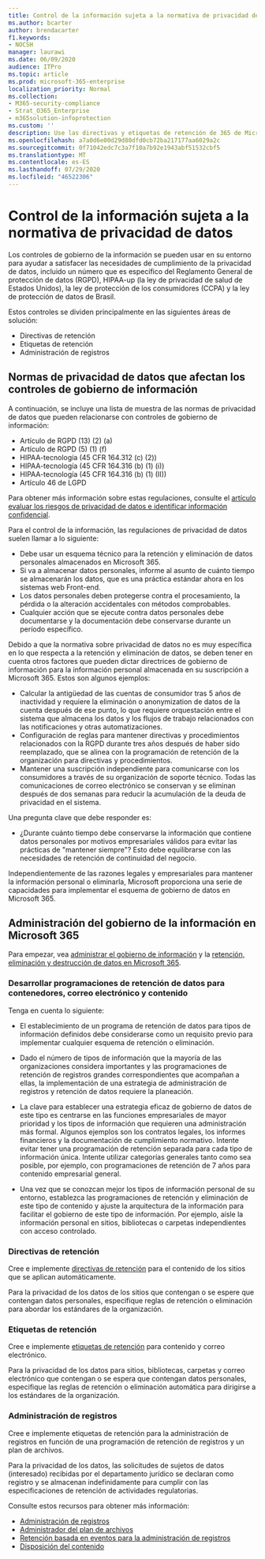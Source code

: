 ```yaml
---
title: Control de la información sujeta a la normativa de privacidad de datos
ms.author: bcarter
author: brendacarter
f1.keywords:
- NOCSH
manager: laurawi
ms.date: 06/09/2020
audience: ITPro
ms.topic: article
ms.prod: microsoft-365-enterprise
localization_priority: Normal
ms.collection:
- M365-security-compliance
- Strat_O365_Enterprise
- m365solution-infoprotection
ms.custom: ''
description: Use las directivas y etiquetas de retención de 365 de Microsoft para administrar datos personales en su entorno de Microsoft 365.
ms.openlocfilehash: a7a0d6e00d29d80dfd0cb72ba217177aa6029a2c
ms.sourcegitcommit: 0f71042edc7c3a7f10a7b92e1943abf51532cbf5
ms.translationtype: MT
ms.contentlocale: es-ES
ms.lasthandoff: 07/29/2020
ms.locfileid: "46522306"
---
```

# <a name="govern-information-subject-to-data-privacy-regulation"></a>Control de la información sujeta a la normativa de privacidad de datos

Los controles de gobierno de la información se pueden usar en su entorno para ayudar a satisfacer las necesidades de cumplimiento de la privacidad de datos, incluido un número que es específico del Reglamento General de protección de datos (RGPD), HIPAA-up (la ley de privacidad de salud de Estados Unidos), la ley de protección de los consumidores (CCPA) y la ley de protección de datos de Brasil. 

Estos controles se dividen principalmente en las siguientes áreas de solución:

- Directivas de retención
- Etiquetas de retención
- Administración de registros

## <a name="data-privacy-regulations-impacting-information-governance-controls"></a>Normas de privacidad de datos que afectan los controles de gobierno de información

A continuación, se incluye una lista de muestra de las normas de privacidad de datos que pueden relacionarse con controles de gobierno de información:

- Artículo de RGPD (13) (2) (a)
- Artículo de RGPD (5) (1) (f)
- HIPAA-tecnología (45 CFR 164.312 (c) (2))
- HIPAA-tecnología (45 CFR 164.316 (b) (1) (i))
- HIPAA-tecnología (45 CFR 164.316 (b) (1) (II))
- Artículo 46 de LGPD

Para obtener más información sobre estas regulaciones, consulte el [artículo evaluar los riesgos de privacidad de datos e identificar información confidencial](information-protection-deploy-assess.md).

Para el control de la información, las regulaciones de privacidad de datos suelen llamar a lo siguiente:

- Debe usar un esquema técnico para la retención y eliminación de datos personales almacenados en Microsoft 365.
- Si va a almacenar datos personales, informe al asunto de cuánto tiempo se almacenarán los datos, que es una práctica estándar ahora en los sistemas web Front-end.
- Los datos personales deben protegerse contra el procesamiento, la pérdida o la alteración accidentales con métodos comprobables.
- Cualquier acción que se ejecute contra datos personales debe documentarse y la documentación debe conservarse durante un período específico.

Debido a que la normativa sobre privacidad de datos no es muy específica en lo que respecta a la retención y eliminación de datos, se deben tener en cuenta otros factores que pueden dictar directrices de gobierno de información para la información personal almacenada en su suscripción a Microsoft 365. Estos son algunos ejemplos:

- Calcular la antigüedad de las cuentas de consumidor tras 5 años de inactividad y requiere la eliminación o anonymization de datos de la cuenta después de ese punto, lo que requiere orquestación entre el sistema que almacena los datos y los flujos de trabajo relacionados con las notificaciones y otras automatizaciones.
- Configuración de reglas para mantener directivas y procedimientos relacionados con la RGPD durante tres años después de haber sido reemplazado, que se alinea con la programación de retención de la organización para directivas y procedimientos.
- Mantener una suscripción independiente para comunicarse con los consumidores a través de su organización de soporte técnico. Todas las comunicaciones de correo electrónico se conservan y se eliminan después de dos semanas para reducir la acumulación de la deuda de privacidad en el sistema.

Una pregunta clave que debe responder es: 

- ¿Durante cuánto tiempo debe conservarse la información que contiene datos personales por motivos empresariales válidos para evitar las prácticas de "mantener siempre"? Esto debe equilibrarse con las necesidades de retención de continuidad del negocio.

Independientemente de las razones legales y empresariales para mantener la información personal o eliminarla, Microsoft proporciona una serie de capacidades para implementar el esquema de gobierno de datos en Microsoft 365.

## <a name="managing-information-governance-in-microsoft-365"></a>Administración del gobierno de la información en Microsoft 365

Para empezar, vea [administrar el gobierno de información](../compliance/manage-information-governance.md) y la [retención, eliminación y destrucción de datos en Microsoft 365](https://docs.microsoft.com/office365/Enterprise/office-365-data-retention-deletion-and-destruction-overview).

### <a name="develop-data-retention-schedules-for-containers-email-and-content"></a>Desarrollar programaciones de retención de datos para contenedores, correo electrónico y contenido

Tenga en cuenta lo siguiente:

- El establecimiento de un programa de retención de datos para tipos de información definidos debe considerarse como un requisito previo para implementar cualquier esquema de retención o eliminación.

- Dado el número de tipos de información que la mayoría de las organizaciones considera importantes y las programaciones de retención de registros grandes correspondientes que acompañan a ellas, la implementación de una estrategia de administración de registros y retención de datos requiere la planeación. 

- La clave para establecer una estrategia eficaz de gobierno de datos de este tipo es centrarse en las funciones empresariales de mayor prioridad y los tipos de información que requieren una administración más formal. Algunos ejemplos son los contratos legales, los informes financieros y la documentación de cumplimiento normativo. Intente evitar tener una programación de retención separada para cada tipo de información única. Intente utilizar categorías generales tanto como sea posible, por ejemplo, con programaciones de retención de 7 años para contenido empresarial general.

- Una vez que se conozcan mejor los tipos de información personal de su entorno, establezca las programaciones de retención y eliminación de este tipo de contenido y ajuste la arquitectura de la información para facilitar el gobierno de este tipo de información. Por ejemplo, aísle la información personal en sitios, bibliotecas o carpetas independientes con acceso controlado.

### <a name="retention-policies"></a>Directivas de retención

Cree e implemente [directivas de retención](../compliance/retention-policies.md) para el contenido de los sitios que se aplican automáticamente.

Para la privacidad de los datos de los sitios que contengan o se espere que contengan datos personales, especifique reglas de retención o eliminación para abordar los estándares de la organización.

### <a name="retention-labels"></a>Etiquetas de retención

Cree e implemente [etiquetas de retención](../compliance/labels.md) para contenido y correo electrónico.

Para la privacidad de los datos para sitios, bibliotecas, carpetas y correo electrónico que contengan o se espera que contengan datos personales, especifique las reglas de retención o eliminación automática para dirigirse a los estándares de la organización.

### <a name="records-management"></a>Administración de registros

Cree e implemente etiquetas de retención para la administración de registros en función de una programación de retención de registros y un plan de archivos.

Para la privacidad de los datos, las solicitudes de sujetos de datos (interesado) recibidas por el departamento jurídico se declaran como registro y se almacenan indefinidamente para cumplir con las especificaciones de retención de actividades regulatorias.

Consulte estos recursos para obtener más información: 

- [Administración de registros](../compliance/records-management.md)
- [Administrador del plan de archivos](../compliance/file-plan-manager.md)
- [Retención basada en eventos para la administración de registros](../compliance/automate-event-driven-retention.md)
- [Disposición del contenido](../compliance/disposition-reviews.md)

